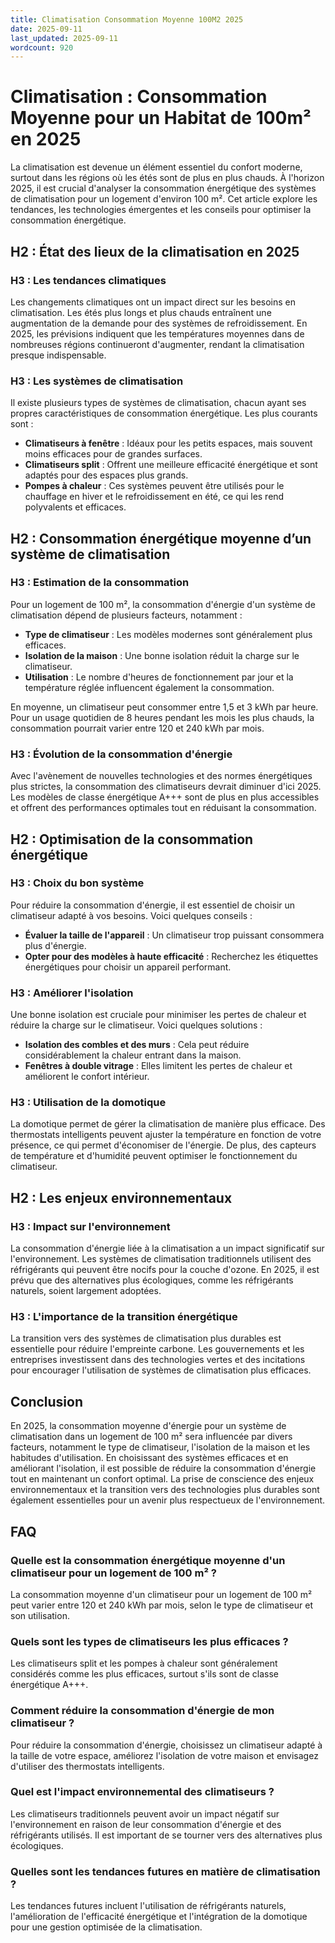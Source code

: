 ```yaml
---
title: Climatisation Consommation Moyenne 100M2 2025
date: 2025-09-11
last_updated: 2025-09-11
wordcount: 920
---
```


# Climatisation : Consommation Moyenne pour un Habitat de 100m² en 2025

La climatisation est devenue un élément essentiel du confort moderne, surtout dans les régions où les étés sont de plus en plus chauds. À l'horizon 2025, il est crucial d'analyser la consommation énergétique des systèmes de climatisation pour un logement d'environ 100 m². Cet article explore les tendances, les technologies émergentes et les conseils pour optimiser la consommation énergétique.

## H2 : État des lieux de la climatisation en 2025

### H3 : Les tendances climatiques

Les changements climatiques ont un impact direct sur les besoins en climatisation. Les étés plus longs et plus chauds entraînent une augmentation de la demande pour des systèmes de refroidissement. En 2025, les prévisions indiquent que les températures moyennes dans de nombreuses régions continueront d'augmenter, rendant la climatisation presque indispensable.

### H3 : Les systèmes de climatisation

Il existe plusieurs types de systèmes de climatisation, chacun ayant ses propres caractéristiques de consommation énergétique. Les plus courants sont :

- **Climatiseurs à fenêtre** : Idéaux pour les petits espaces, mais souvent moins efficaces pour de grandes surfaces.
- **Climatiseurs split** : Offrent une meilleure efficacité énergétique et sont adaptés pour des espaces plus grands.
- **Pompes à chaleur** : Ces systèmes peuvent être utilisés pour le chauffage en hiver et le refroidissement en été, ce qui les rend polyvalents et efficaces.

## H2 : Consommation énergétique moyenne d’un système de climatisation

### H3 : Estimation de la consommation

Pour un logement de 100 m², la consommation d'énergie d'un système de climatisation dépend de plusieurs facteurs, notamment :

- **Type de climatiseur** : Les modèles modernes sont généralement plus efficaces.
- **Isolation de la maison** : Une bonne isolation réduit la charge sur le climatiseur.
- **Utilisation** : Le nombre d'heures de fonctionnement par jour et la température réglée influencent également la consommation.

En moyenne, un climatiseur peut consommer entre 1,5 et 3 kWh par heure. Pour un usage quotidien de 8 heures pendant les mois les plus chauds, la consommation pourrait varier entre 120 et 240 kWh par mois.

### H3 : Évolution de la consommation d'énergie

Avec l'avènement de nouvelles technologies et des normes énergétiques plus strictes, la consommation des climatiseurs devrait diminuer d'ici 2025. Les modèles de classe énergétique A+++ sont de plus en plus accessibles et offrent des performances optimales tout en réduisant la consommation.

## H2 : Optimisation de la consommation énergétique

### H3 : Choix du bon système

Pour réduire la consommation d'énergie, il est essentiel de choisir un climatiseur adapté à vos besoins. Voici quelques conseils :

- **Évaluer la taille de l'appareil** : Un climatiseur trop puissant consommera plus d'énergie.
- **Opter pour des modèles à haute efficacité** : Recherchez les étiquettes énergétiques pour choisir un appareil performant.

### H3 : Améliorer l'isolation

Une bonne isolation est cruciale pour minimiser les pertes de chaleur et réduire la charge sur le climatiseur. Voici quelques solutions :

- **Isolation des combles et des murs** : Cela peut réduire considérablement la chaleur entrant dans la maison.
- **Fenêtres à double vitrage** : Elles limitent les pertes de chaleur et améliorent le confort intérieur.

### H3 : Utilisation de la domotique

La domotique permet de gérer la climatisation de manière plus efficace. Des thermostats intelligents peuvent ajuster la température en fonction de votre présence, ce qui permet d'économiser de l'énergie. De plus, des capteurs de température et d'humidité peuvent optimiser le fonctionnement du climatiseur.

## H2 : Les enjeux environnementaux

### H3 : Impact sur l'environnement

La consommation d'énergie liée à la climatisation a un impact significatif sur l'environnement. Les systèmes de climatisation traditionnels utilisent des réfrigérants qui peuvent être nocifs pour la couche d'ozone. En 2025, il est prévu que des alternatives plus écologiques, comme les réfrigérants naturels, soient largement adoptées.

### H3 : L'importance de la transition énergétique

La transition vers des systèmes de climatisation plus durables est essentielle pour réduire l'empreinte carbone. Les gouvernements et les entreprises investissent dans des technologies vertes et des incitations pour encourager l'utilisation de systèmes de climatisation plus efficaces.

## Conclusion

En 2025, la consommation moyenne d'énergie pour un système de climatisation dans un logement de 100 m² sera influencée par divers facteurs, notamment le type de climatiseur, l'isolation de la maison et les habitudes d'utilisation. En choisissant des systèmes efficaces et en améliorant l'isolation, il est possible de réduire la consommation d'énergie tout en maintenant un confort optimal. La prise de conscience des enjeux environnementaux et la transition vers des technologies plus durables sont également essentielles pour un avenir plus respectueux de l'environnement.

## FAQ

### Quelle est la consommation énergétique moyenne d'un climatiseur pour un logement de 100 m² ?

La consommation moyenne d'un climatiseur pour un logement de 100 m² peut varier entre 120 et 240 kWh par mois, selon le type de climatiseur et son utilisation.

### Quels sont les types de climatiseurs les plus efficaces ?

Les climatiseurs split et les pompes à chaleur sont généralement considérés comme les plus efficaces, surtout s'ils sont de classe énergétique A+++.

### Comment réduire la consommation d'énergie de mon climatiseur ?

Pour réduire la consommation d'énergie, choisissez un climatiseur adapté à la taille de votre espace, améliorez l'isolation de votre maison et envisagez d'utiliser des thermostats intelligents.

### Quel est l'impact environnemental des climatiseurs ?

Les climatiseurs traditionnels peuvent avoir un impact négatif sur l'environnement en raison de leur consommation d'énergie et des réfrigérants utilisés. Il est important de se tourner vers des alternatives plus écologiques.

### Quelles sont les tendances futures en matière de climatisation ?

Les tendances futures incluent l'utilisation de réfrigérants naturels, l'amélioration de l'efficacité énergétique et l'intégration de la domotique pour une gestion optimisée de la climatisation.